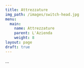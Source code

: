 ```yaml
---
title: Attrezzature
img_path: /images/switch-head.jpg
menu:
  main:
    name: Attrezzature
    parent: L'Azienda
    weight: 8
layout: page
draft: true
---
```

...